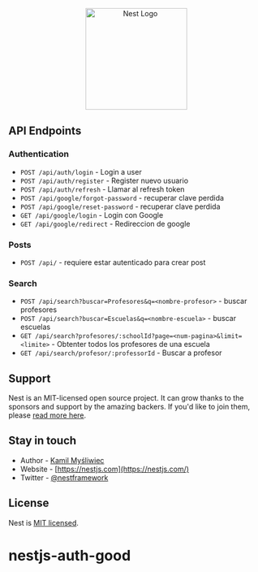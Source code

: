 <p align="center">
  <a href="http://nestjs.com/" target="blank"><img src="https://nestjs.com/img/logo-small.svg" width="200" alt="Nest Logo" /></a>
</p>


## API Endpoints

### Authentication
- `POST /api/auth/login` - Login a user
- `POST /api/auth/register` - Register nuevo usuario
- `POST /api/auth/refresh` - Llamar al refresh token
- `POST /api/google/forgot-password` - recuperar clave perdida
- `POST /api/google/reset-password` - recuperar clave perdida
- `GET /api/google/login` - Login con Google
- `GET /api/google/redirect` - Redireccion de google


### Posts
- `POST /api/` - requiere estar autenticado para crear post


### Search
- `POST /api/search?buscar=Profesores&q=<nombre-profesor>` - buscar profesores
- `POST /api/search?buscar=Escuelas&q=<nombre-escuela>` -  buscar escuelas
- `GET /api/search?profesores/:schoolId?page=<num-pagina>&limit=<limite>` -  Obtenter todos los profesores de una escuela
- `GET /api/search/profesor/:professorId` -  Buscar a profesor



## Support

Nest is an MIT-licensed open source project. It can grow thanks to the sponsors and support by the amazing backers. If you'd like to join them, please [read more here](https://docs.nestjs.com/support).

## Stay in touch

- Author - [Kamil Myśliwiec](https://kamilmysliwiec.com)
- Website - [https://nestjs.com](https://nestjs.com/)
- Twitter - [@nestframework](https://twitter.com/nestframework)

## License

Nest is [MIT licensed](LICENSE).
# nestjs-auth-good
